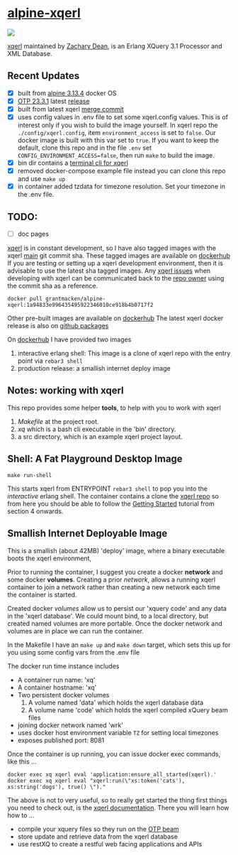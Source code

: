# [alpine-xqerl](https://github.com/grantmacken/alpine-xqerl)

[![](https://github.com/grantmacken/alpine-xqerl/workflows/CI/badge.svg)](https://github.com/grantmacken/alpine-xqerl/actions)

 [xqerl](https://zadean.github.io/xqerl)
 maintained by 
 [Zachary Dean](https://github.com/zadean),
 is an Erlang XQuery 3.1 Processor and XML Database.

## Recent Updates
 - [x] built from [alpine 3.13.4](https://hub.docker.com/_/alpine) docker OS
 - [x] [OTP 23.3.1](https://hub.docker.com/_/erlang) latest [release](https://github.com/erlang/otp/releases)
 - [x] built from latest xqerl 
 [merge commit](https://api.github.com/repos/zadean/xqerl/git/commits/1a94833e996435495922346010ce918b4b0717f2)
 - [x] uses config values in .env file to set some xqerl.config values. This is of interest only if you wish to build the image
   yourself. In xqerl repo the  `./config/xqerl.config`, item `environment_access` is set to `false`. Our docker image
   is built with this var set to `true`. If you want to keep the default, clone this repo and in the file `.env` set `CONFIG_ENVIRONMENT_ACCESS=false`, then run `make` to build the image.
  - [x] bin dir contains a [terminal cli for xqerl](./docs/images/rec-xq-db.svg)
  - [x] removed docker-compose example file instead you can clone this repo and use `make up`
  - [x] in container added tzdata for timezone resolution. Set your timezone in
    the .env file. 

## TODO:  
 - [ ] doc pages


[xqerl](https://zadean.github.io/xqerl) is in constant development, 
so I have also tagged images with the xqerl [main](https://github.com/zadean/xqerl) git commit sha.  These tagged images are available on [dockerhub](https://hub.docker.com/r/grantmacken/alpine-xqerl/tags)
If you are testing or setting up a xqerl development environment, then it is advisable to use the latest sha tagged images.
Any [xqerl issues](https://zadean.github.io/xqerl/issues) when developing with xqerl can be communicated back to the [repo owner](https://github.com/zadean) using the commit sha as a reference.

```
docker pull grantmacken/alpine-xqerl:1a94833e996435495922346010ce918b4b0717f2
```

Other pre-built images are available on [dockerhub](https://hub.docker.com/r/grantmacken/alpine-xqerl)
The latest xqerl docker release is also on [github packages](https://github.com/grantmacken/alpine-xqerl/packages)

On [dockerhub](https://hub.docker.com/r/grantmacken/alpine-xqerl) I have provided two images
 
1. interactive erlang shell: This image is a clone of xqerl repo with the entry point via `rebar3 shell` 
2. production release: a smallish internet deploy image

## Notes: working with xqerl

This repo provides some helper **tools**, 
to help with you to work with xqerl

1. *Makefile* at the project root.
2. *xq* which is a bash cli executable in the 'bin' directory. 
3. a src directory, which is an example xqerl project layout.

## Shell: A Fat Playground Desktop Image

```
make run-shell
```

This starts xqerl from ENTRYPOINT `rebar3 shell` to pop you into
the *interactive* erlang shell. 
The container contains a clone the  [xqerl repo](https://zadean.github.io/xqerl) so from here you should be able to follow the 
[Getting Started](https://github.com/zadean/xqerl/blob/master/docs/src/GettingStarted.md)
tutorial from section 4 onwards.

## Smallish Internet Deployable Image

This is a smallish (about 42MB) 'deploy' image, where a binary executable boots the xqerl environment,

 Prior to running the container, I suggest you create a docker **network** and some docker **volumes**.
Creating a prior *network*, allows a running xqerl container to join a network rather than creating a new network each time the container is started.

Created docker *volumes* allow us to persist our 'xquery code' and any data in the 'xqerl database'. 
We could mount bind, to a local directory, but created named volumes are more portable.
Once the docker network and volumes are in place we can run the container.

In the Makefile I have an `make up` and `make down` target,
which sets this up for you using some config vars from the .env file

The docker run time instance includes 
* A container run name: 'xq'
* A container hostname: 'xq'
* Two persistent docker volumes 
    1. A volume named 'data' which holds the xqerl database data
    2. A volume name 'code' which holds the xqerl compiled xQuery  beam files 
* joining docker network named 'wrk'
* uses docker host environment variable `TZ` for setting local timezones
* exposes published port: 8081

Once the container is up running, you can issue 
docker exec commands, like this ...

```
docker exec xq xqerl eval 'application:ensure_all_started(xqerl).'
docker exec xq xqerl eval "xqerl:run(\"xs:token('cats'), xs:string('dogs'), true() \")."
```

The above is not to very useful, so to really get started the thing first things you need to check out, 
is the [xqerl documentation](https://zadean.github.io/xqerl/).
There you will learn how how to ...
- compile your xquery files so they run on the [OTP beam](https://en.wikipedia.org/wiki/BEAM_(Erlang_virtual_machine))
- store update and retrieve data from the xqerl database
- use restXQ to create a restful web facing applications and APIs













 


